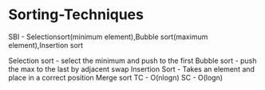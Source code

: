 # Sorting-Techniques

SBI - Selectionsort(minimum element),Bubble sort(maximum element),Insertion sort

Selection sort - select the minimum and push to the first
Bubble sort - push the max to the last by adjacent swap
Insertion Sort - Takes an element and place in a correct position
Merge sort TC - O(nlogn) SC - O(logn)
